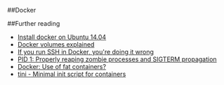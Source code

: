 ##Docker

##Further reading
 - [Install docker on Ubuntu 14.04](https://docs.docker.com/engine/installation/linux/ubuntulinux/)
 - [Docker volumes explained](http://container-solutions.com/understanding-volumes-docker/)
 - [If you run SSH in Docker, you're doing it wrong](https://jpetazzo.github.io/2014/06/23/docker-ssh-considered-evil/)
 - [PID 1: Properly reaping zombie processes and SIGTERM propagation](https://blog.phusion.nl/2015/01/20/docker-and-the-pid-1-zombie-reaping-problem/)
 - [Docker: Use of fat containers?](https://blog.phusion.nl/2015/01/20/baseimage-docker-fat-containers-treating-containers-vms/)
 - [tini - Minimal init script for containers](https://github.com/krallin/tini)
